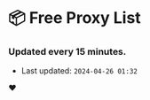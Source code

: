 # :package: Free Proxy List
### Updated every 15 minutes.

- Last updated: `2024-04-26 01:32`

:heart:
